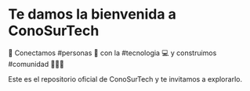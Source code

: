 # Te damos la bienvenida a ConoSurTech

🔌 Conectamos #personas 👫 con la #tecnologia 💻 y construimos #comunidad 💪🏳️‍🌈

Este es el repositorio oficial de ConoSurTech y te invitamos a explorarlo.
